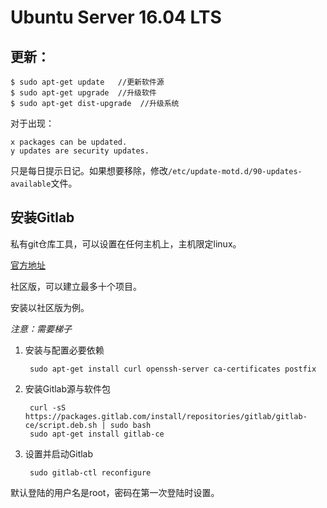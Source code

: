 # Ubuntu Server 16.04 LTS

## 更新：

	$ sudo apt-get update   //更新软件源
	$ sudo apt-get upgrade  //升级软件
	$ sudo apt-get dist-upgrade  //升级系统
	
对于出现：
		   
	x packages can be updated.
    y updates are security updates.

只是每日提示日记。如果想要移除，修改`/etc/update-motd.d/90-updates-available`文件。

## 安装Gitlab

私有git仓库工具，可以设置在任何主机上，主机限定linux。

[官方地址](https://about.gitlab.com/)

社区版，可以建立最多十个项目。

安装以社区版为例。

*注意：需要梯子*

1. 安装与配置必要依赖

		sudo apt-get install curl openssh-server ca-certificates postfix

2. 安装Gitlab源与软件包

		curl -sS https://packages.gitlab.com/install/repositories/gitlab/gitlab-ce/script.deb.sh | sudo bash
		sudo apt-get install gitlab-ce

3. 设置并启动Gitlab

		sudo gitlab-ctl reconfigure

默认登陆的用户名是root，密码在第一次登陆时设置。